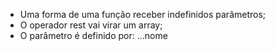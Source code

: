 * Uma forma de uma função receber indefinidos parâmetros;
* O operador rest vai virar um array;
* O parâmetro é definido por: ...nome
